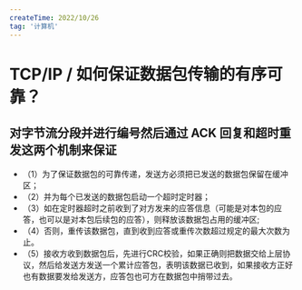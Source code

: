 ```yaml
---
createTime: 2022/10/26
tag: '计算机'
---
```

# TCP/IP / 如何保证数据包传输的有序可靠？

## 对字节流分段并进行编号然后通过 ACK 回复和超时重发这两个机制来保证

* （1）为了保证数据包的可靠传递，发送方必须把已发送的数据包保留在缓冲区；
* （2）并为每个已发送的数据包启动一个超时定时器；
* （3）如在定时器超时之前收到了对方发来的应答信息（可能是对本包的应答，也可以是对本包后续包的应答），则释放该数据包占用的缓冲区;
* （4）否则，重传该数据包，直到收到应答或重传次数超过规定的最大次数为止。
* （5）接收方收到数据包后，先进行CRC校验，如果正确则把数据交给上层协议，然后给发送方发送一个累计应答包，表明该数据已收到，如果接收方正好也有数据要发给发送方，应答包也可方在数据包中捎带过去。
